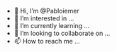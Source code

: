 - 👋 Hi, I’m @Pabloiemer
- 👀 I’m interested in ...
- 🌱 I’m currently learning ...
- 💞️ I’m looking to collaborate on ...
- 📫 How to reach me ...

<!---
Pabloiemer/Pabloiemer is a ✨ special ✨ repository because its `README.md` (this file) appears on your GitHub profile.
You can click the Preview link to take a look at your changes.
--->

